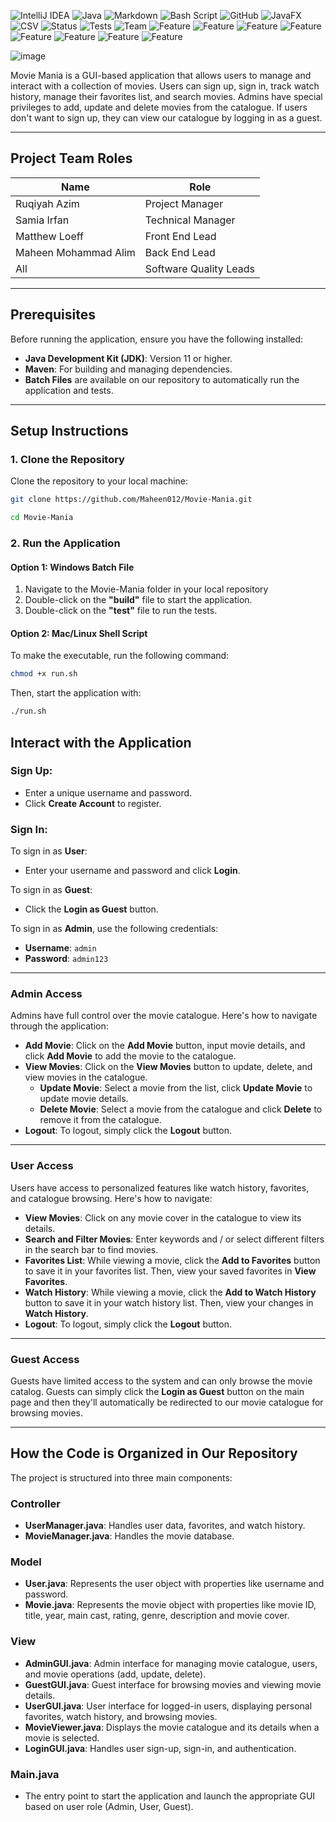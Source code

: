 ![IntelliJ IDEA](https://img.shields.io/badge/IntelliJIDEA-000000.svg?style=for-the-badge&logo=intellij-idea&logoColor=white)
![Java](https://img.shields.io/badge/java-%23ED8B00.svg?style=for-the-badge&logo=openjdk&logoColor=white)
![Markdown](https://img.shields.io/badge/markdown-%23000000.svg?style=for-the-badge&logo=markdown&logoColor=white)
![Bash Script](https://img.shields.io/badge/bash_script-%23121011.svg?style=for-the-badge&logo=gnu-bash&logoColor=white)
![GitHub](https://img.shields.io/badge/github-%23121011.svg?style=for-the-badge&logo=github&logoColor=white)
![JavaFX](https://img.shields.io/badge/javafx-%23FF0000.svg?style=for-the-badge&logo=javafx&logoColor=white)
![CSV](https://img.shields.io/badge/Data-CSV-pink?style=for-the-badge&logo=file)
![Status](https://img.shields.io/badge/Status-Completed-brightgreen?style=for-the-badge)
![Tests](https://img.shields.io/badge/Tests-Passing-blue?style=for-the-badge&logo=checkmarx)
![Team](https://img.shields.io/badge/Team-4%20Contributors-purple?style=for-the-badge&logo=github)
![Feature](https://img.shields.io/badge/Feature-Login%20System-blueviolet?style=for-the-badge)
![Feature](https://img.shields.io/badge/Feature-Admin%20Controls-orange?style=for-the-badge)
![Feature](https://img.shields.io/badge/Feature-Guest%20Login-yellow?style=for-the-badge)
![Feature](https://img.shields.io/badge/Feature-User%20WatchHistory-pink?style=for-the-badge)
![Feature](https://img.shields.io/badge/Feature-User%20FavouritesList-red?style=for-the-badge)
![Feature](https://img.shields.io/badge/Feature-Movie%20Catalogue-blue?style=for-the-badge)
![Feature](https://img.shields.io/badge/Feature-Search+%20Filter-teal?style=for-the-badge)
![Feature](https://img.shields.io/badge/Feature-User%20Signup-blueviolet?style=for-the-badge)


<p align="center">
  
![image](https://github.com/user-attachments/assets/562e570c-260a-430b-b0ef-6f475f6af498)

</p>
Movie Mania is a GUI-based application that allows users to manage and interact with a collection of movies. Users can sign up, sign in, track watch history, manage their favorites list, and search movies. Admins have special privileges to add, update and delete movies from the catalogue. If users don't want to sign up, they can view our catalogue by logging in as a guest.

---

## Project Team Roles
| Name                      | Role                  |
|---------------------------|------------------------|
| Ruqiyah Azim              | Project Manager        |
| Samia Irfan               | Technical Manager      |
| Matthew Loeff             | Front End Lead         |
| Maheen Mohammad Alim      | Back End Lead          |
| All                       | Software Quality Leads |

---

## Prerequisites

Before running the application, ensure you have the following installed:

- **Java Development Kit (JDK)**: Version 11 or higher.
- **Maven**: For building and managing dependencies.
- **Batch Files** are available on our repository to automatically run the application and tests.
  
---

## Setup Instructions

### 1. Clone the Repository
Clone the repository to your local machine:

```bash
git clone https://github.com/Maheen012/Movie-Mania.git
```
```bash
cd Movie-Mania
```

### 2. Run the Application

#### Option 1: Windows Batch File
1. Navigate to the Movie-Mania folder in your local repository
2. Double-click on the **"build"** file to start the application.
3. Double-click on the **"test"** file to run the tests.

#### Option 2: Mac/Linux Shell Script
To make the executable, run the following command:
```bash
chmod +x run.sh
```
Then, start the application with:
```bash
./run.sh
```

## Interact with the Application

### Sign Up:
- Enter a unique username and password.
- Click **Create Account** to register.

### Sign In:
To sign in as **User**:
- Enter your username and password and click **Login**.
  
To sign in as **Guest**:
- Click the **Login as Guest** button.

To sign in as **Admin**, use the following credentials:
- **Username**: `admin`
- **Password**: `admin123`

---

### Admin Access
Admins have full control over the movie catalogue. Here's how to navigate through the application:

- **Add Movie**: Click on the **Add Movie** button, input movie details, and click **Add Movie** to add the movie to the catalogue.
- **View Movies**: Click on the **View Movies** button to update, delete, and view movies in the catalogue.
  - **Update Movie**: Select a movie from the list, click **Update Movie** to update movie details.
  - **Delete Movie**: Select a movie from the catalogue and click **Delete** to remove it from the catalogue.
- **Logout**: To logout, simply click the **Logout** button.

---

### User Access
Users have access to personalized features like watch history, favorites, and catalogue browsing. Here's how to navigate:

- **View Movies**: Click on any movie cover in the catalogue to view its details.
- **Search and Filter Movies**: Enter keywords and / or select different filters in the search bar to find movies.
- **Favorites List**: While viewing a movie, click the **Add to Favorites** button to save it in your favorites list. Then, view your saved favorites in **View Favorites**.
- **Watch History**: While viewing a movie, click the **Add to Watch History** button to save it in your watch history list. Then, view your changes in **Watch History**.
- **Logout**: To logout, simply click the **Logout** button.

---

### Guest Access
Guests have limited access to the system and can only browse the movie catalog. Guests can simply click the **Login as Guest** button on the main page and then they'll automatically be redirected to our movie catalogue for browsing movies.

---

## How the Code is Organized in Our Repository

The project is structured into three main components:

### **Controller**
- **UserManager.java**: Handles user data, favorites, and watch history.
- **MovieManager.java**: Handles the movie database.

### **Model**
- **User.java**: Represents the user object with properties like username and password.
- **Movie.java**: Represents the movie object with properties like movie ID, title, year, main cast, rating, genre, description and movie cover.

### **View**
- **AdminGUI.java**: Admin interface for managing movie catalogue, users, and movie operations (add, update, delete).
- **GuestGUI.java**: Guest interface for browsing movies and viewing movie details.
- **UserGUI.java**: User interface for logged-in users, displaying personal favorites, watch history, and browsing movies.
- **MovieViewer.java**: Displays the movie catalogue and its details when a movie is selected.
- **LoginGUI.java**: Handles user sign-up, sign-in, and authentication.

### **Main.java**
- The entry point to start the application and launch the appropriate GUI based on user role (Admin, User, Guest).




